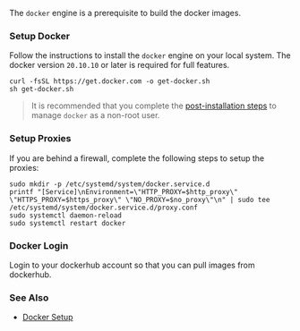 
The `docker` engine is a prerequisite to build the docker images. 

### Setup Docker

Follow the instructions to install the `docker` engine on your local system. The docker version `20.10.10` or later is required for full features.  

```
curl -fsSL https://get.docker.com -o get-docker.sh
sh get-docker.sh
```

> It is recommended that you complete the [post-installation steps](https://docs.docker.com/engine/install/linux-postinstall/#manage-docker-as-a-non-root-user) to manage `docker` as a non-root user.   

### Setup Proxies

If you are behind a firewall, complete the following steps to setup the proxies:  

```
sudo mkdir -p /etc/systemd/system/docker.service.d
printf "[Service]\nEnvironment=\"HTTP_PROXY=$http_proxy\" \"HTTPS_PROXY=$https_proxy\" \"NO_PROXY=$no_proxy\"\n" | sudo tee /etc/systemd/system/docker.service.d/proxy.conf
sudo systemctl daemon-reload
sudo systemctl restart docker
```

### Docker Login

Login to your dockerhub account so that you can pull images from dockerhub. 

### See Also

- [Docker Setup](https://docs.docker.com/engine/install/#server)  


